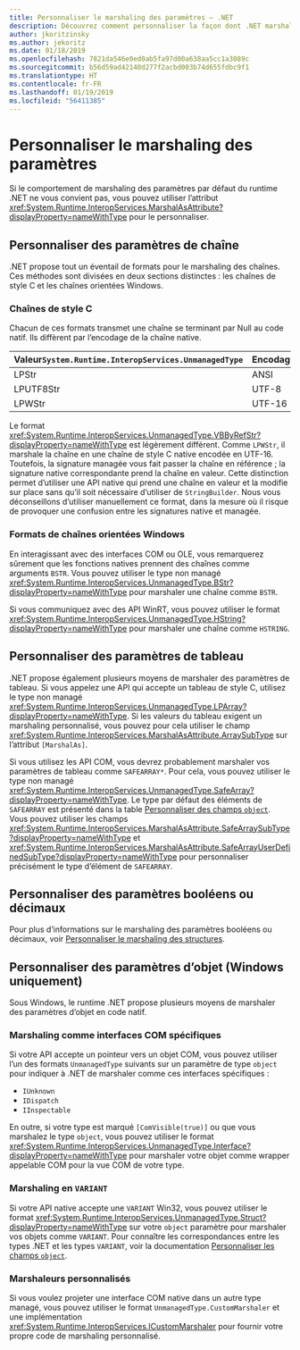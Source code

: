 ```yaml
---
title: Personnaliser le marshaling des paramètres – .NET
description: Découvrez comment personnaliser la façon dont .NET marshale vos paramètres en une représentation native.
author: jkoritzinsky
ms.author: jekoritz
ms.date: 01/18/2019
ms.openlocfilehash: 7821da546e0ed0ab5fa97d00a638aa5cc1a3089c
ms.sourcegitcommit: b56d59ad42140d277f2acbd003b74d655fdbc9f1
ms.translationtype: HT
ms.contentlocale: fr-FR
ms.lasthandoff: 01/19/2019
ms.locfileid: "56411385"
---
```

# <a name="customizing-parameter-marshalling"></a>Personnaliser le marshaling des paramètres

Si le comportement de marshaling des paramètres par défaut du runtime .NET ne vous convient pas, vous pouvez utiliser l’attribut <xref:System.Runtime.InteropServices.MarshalAsAttribute?displayProperty=nameWithType> pour le personnaliser.

## <a name="customizing-string-parameters"></a>Personnaliser des paramètres de chaîne

.NET propose tout un éventail de formats pour le marshaling des chaînes. Ces méthodes sont divisées en deux sections distinctes : les chaînes de style C et les chaînes orientées Windows.

### <a name="c-style-strings"></a>Chaînes de style C

Chacun de ces formats transmet une chaîne se terminant par Null au code natif. Ils diffèrent par l’encodage de la chaîne native.

| Valeur`System.Runtime.InteropServices.UnmanagedType`  | Encodage |
|------------------------------------------------------|----------|
| LPStr | ANSI |
| LPUTF8Str | UTF-8 | 
| LPWStr | UTF-16 |

Le format <xref:System.Runtime.InteropServices.UnmanagedType.VBByRefStr?displayProperty=nameWithType> est légèrement différent. Comme `LPWStr`, il marshale la chaîne en une chaîne de style C native encodée en UTF-16. Toutefois, la signature managée vous fait passer la chaîne en référence ; la signature native correspondante prend la chaîne en valeur. Cette distinction permet d’utiliser une API native qui prend une chaîne en valeur et la modifie sur place sans qu’il soit nécessaire d’utiliser de `StringBuilder`. Nous vous déconseillons d’utiliser manuellement ce format, dans la mesure où il risque de provoquer une confusion entre les signatures native et managée.

### <a name="windows-centric-string-formats"></a>Formats de chaînes orientées Windows

En interagissant avec des interfaces COM ou OLE, vous remarquerez sûrement que les fonctions natives prennent des chaînes comme arguments `BSTR`. Vous pouvez utiliser le type non managé <xref:System.Runtime.InteropServices.UnmanagedType.BStr?displayProperty=nameWithType> pour marshaler une chaîne comme `BSTR`.

Si vous communiquez avec des API WinRT, vous pouvez utiliser le format <xref:System.Runtime.InteropServices.UnmanagedType.HString?displayProperty=nameWithType> pour marshaler une chaîne comme `HSTRING`.

## <a name="customizing-array-parameters"></a>Personnaliser des paramètres de tableau

.NET propose également plusieurs moyens de marshaler des paramètres de tableau. Si vous appelez une API qui accepte un tableau de style C, utilisez le type non managé <xref:System.Runtime.InteropServices.UnmanagedType.LPArray?displayProperty=nameWithType>. Si les valeurs du tableau exigent un marshaling personnalisé, vous pouvez pour cela utiliser le champ <xref:System.Runtime.InteropServices.MarshalAsAttribute.ArraySubType> sur l’attribut `[MarshalAs]`.

Si vous utilisez les API COM, vous devrez probablement marshaler vos paramètres de tableau comme `SAFEARRAY*`. Pour cela, vous pouvez utiliser le type non managé <xref:System.Runtime.InteropServices.UnmanagedType.SafeArray?displayProperty=nameWithType>. Le type par défaut des éléments de `SAFEARRAY` est présenté dans la table [Personnaliser des champs `object`](./customize-struct-marshalling.md#marshalling-systemobjects). Vous pouvez utiliser les champs <xref:System.Runtime.InteropServices.MarshalAsAttribute.SafeArraySubType?displayProperty=nameWithType> et <xref:System.Runtime.InteropServices.MarshalAsAttribute.SafeArrayUserDefinedSubType?displayProperty=nameWithType> pour personnaliser précisément le type d’élément de `SAFEARRAY`.

## <a name="customizing-boolean-or-decimal-parameters"></a>Personnaliser des paramètres booléens ou décimaux

Pour plus d’informations sur le marshaling des paramètres booléens ou décimaux, voir [Personnaliser le marshaling des structures](customize-struct-marshalling.md).

## <a name="customizing-object-parameters-windows-only"></a>Personnaliser des paramètres d’objet (Windows uniquement)

Sous Windows, le runtime .NET propose plusieurs moyens de marshaler des paramètres d’objet en code natif.

### <a name="marshalling-as-specific-com-interfaces"></a>Marshaling comme interfaces COM spécifiques

Si votre API accepte un pointeur vers un objet COM, vous pouvez utiliser l’un des formats `UnmanagedType` suivants sur un paramètre de type `object` pour indiquer à .NET de marshaler comme ces interfaces spécifiques :

- `IUnknown`
- `IDispatch`
- `IInspectable`

En outre, si votre type est marqué `[ComVisible(true)]` ou que vous marshalez le type `object`, vous pouvez utiliser le format <xref:System.Runtime.InteropServices.UnmanagedType.Interface?displayProperty=nameWithType> pour marshaler votre objet comme wrapper appelable COM pour la vue COM de votre type.

### <a name="marshalling-to-a-variant"></a>Marshaling en `VARIANT`

Si votre API native accepte une `VARIANT` Win32, vous pouvez utiliser le format <xref:System.Runtime.InteropServices.UnmanagedType.Struct?displayProperty=nameWithType> sur votre `object` paramètre pour marshaler vos objets comme `VARIANT`. Pour connaître les correspondances entre les types .NET et les types `VARIANT`, voir la documentation [Personnaliser les champs `object`](customize-struct-marshalling.md#marshalling-systemobjects).

### <a name="custom-marshalers"></a>Marshaleurs personnalisés

Si vous voulez projeter une interface COM native dans un autre type managé, vous pouvez utiliser le format `UnmanagedType.CustomMarshaler` et une implémentation <xref:System.Runtime.InteropServices.ICustomMarshaler> pour fournir votre propre code de marshaling personnalisé.
